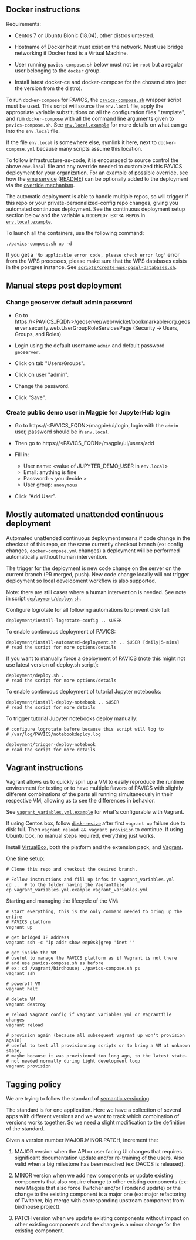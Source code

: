 ## Docker instructions

Requirements:

* Centos 7 or Ubuntu Bionic (18.04), other distros untested.

* Hostname of Docker host must exist on the network.  Must use bridge
  networking if Docker host is a Virtual Machine.

* User running `pavics-compose.sh` below must not be `root` but a regular user
  belonging to the `docker` group.

* Install latest docker-ce and docker-compose for the chosen distro (not the
  version from the distro).

To run `docker-compose` for PAVICS, the [`pavics-compose.sh`](pavics-compose.sh) wrapper script must be used.
This script will source the `env.local` file, apply the appropriate variable substitutions on all the configuration files ".template", and run `docker-compose` with all the command line arguments given to `pavics-compose.sh`. See [`env.local.example`](env.local.example) for more details on what can go into the `env.local` file.

If the file `env.local` is somewhere else, symlink it here, next to
`docker-compose.yml` because many scripts assume this location.

To follow infrastructure-as-code, it is encouraged to source control the above
`env.local` file and any override needed to customized this PAVICS deployment
for your organization.  For an example of possible override, see how the [emu
service](optional-components/emu/docker-compose-extra.yml)
([README](optional-components/README.md)) can be optionally added to the
deployment via the [override
mechanism](https://docs.docker.com/compose/extends/).

The automatic deployment is able to handle multiple repos, so will trigger if
this repo or your private-personalized-config repo changes, giving you
automated continuous deployment.  See the continuous deployment setup section
below and the variable `AUTODEPLOY_EXTRA_REPOS` in
[`env.local.example`](env.local.example).

To launch all the containers, use the following command:
```
./pavics-compose.sh up -d
```

If you get a `'No applicable error code, please check error log'` error from the WPS processes, please make sure that the WPS databases exists in the
postgres instance. See [`scripts/create-wps-pgsql-databases.sh`](scripts/create-wps-pgsql-databases.sh).


## Manual steps post deployment

### Change geoserver default admin password

* Go to
  https://<PAVICS_FQDN>/geoserver/web/wicket/bookmarkable/org.geoserver.security.web.UserGroupRoleServicesPage (Security -> Users, Groups, and Roles)

* Login using the default username `admin` and default password `geoserver`.

* Click on tab "Users/Groups".

* Click on user "admin".

* Change the password.

* Click "Save".


### Create public demo user in Magpie for JupyterHub login

* Go to
  https://<PAVICS_FQDN>/magpie/ui/login, login with the `admin` user,
  password should be in `env.local`.

* Then go to https://<PAVICS_FQDN>/magpie/ui/users/add

* Fill in:
  * User name: <value of JUPYTER_DEMO_USER in `env.local`>
  * Email: anything is fine
  * Password: < you decide >
  * User group: `anonymous`

* Click "Add User".


## Mostly automated unattended continuous deployment

Automated unattended continuous deployment means if code change in the checkout
of this repo, on the same currently checkout branch (ex: config changes,
`docker-compose.yml` changes) a deployment will be performed automatically
without human intervention.

The trigger for the deployment is new code change on the server on the current
branch (PR merged, push).  New code change locally will not trigger deployment
so local development workflow is also supported.

Note: there are still cases where a human intervention is needed.  See note in
script [`deployment/deploy.sh`](deployment/deploy.sh).

Configure logrotate for all following automations to prevent disk full:
```
deployment/install-logrotate-config .. $USER
```

To enable continuous deployment of PAVICS:

```
deployment/install-automated-deployment.sh .. $USER [daily|5-mins]
# read the script for more options/details
```

If you want to manually force a deployment of PAVICS (note this might not use
latest version of deploy.sh script):
```
deployment/deploy.sh .
# read the script for more options/details
```

To enable continuous deployment of tutorial Jupyter notebooks:

```
deployment/install-deploy-notebook .. $USER
# read the script for more details
```

To trigger tutorial Jupyter notebooks deploy manually:
```
# configure logrotate before because this script will log to
# /var/log/PAVICS/notebookdeploy.log

deployment/trigger-deploy-notebook
# read the script for more details
```


## Vagrant instructions

Vagrant allows us to quickly spin up a VM to easily reproduce the runtime
environment for testing or to have multiple flavors of PAVICS with slightly
different combinations of the parts all running simultaneously in their
respective VM, allowing us to see the differences in behavior.

See [`vagrant_variables.yml.example`](../vagrant_variables.yml.example) for what's
configurable with Vagrant.

If using Centos box, follow [`disk-resize`](vagrant-utils/disk-resize) after
first `vagrant up` failure due to disk full.  Then `vagrant reload && vagrant
provision` to continue.  If using Ubuntu box, no manual steps required,
everything just works.

Install [VirtualBox](https://www.virtualbox.org/wiki/Downloads), both the
platform and the extension pack, and
[Vagrant](https://www.vagrantup.com/downloads.html).

One time setup:
```
# Clone this repo and checkout the desired branch.

# Follow instructions and fill up infos in vagrant_variables.yml
cd ..  # to the folder having the Vagrantfile
cp vagrant_variables.yml.example vagrant_variables.yml
```

Starting and managing the lifecycle of the VM:
```
# start everything, this is the only command needed to bring up the entire
# PAVICS platform
vagrant up

# get bridged IP address
vagrant ssh -c "ip addr show enp0s8|grep 'inet '"

# get inside the VM
# useful to manage the PAVICS platform as if Vagrant is not there
# and use pavics-compose.sh as before
# ex: cd /vagrant/birdhouse; ./pavics-compose.sh ps
vagrant ssh

# poweroff VM
vagrant halt

# delete VM
vagrant destroy

# reload Vagrant config if vagrant_variables.yml or Vagrantfile changes
vagrant reload

# provision again (because all subsequent vagrant up won't provision again)
# useful to test all provisionning scripts or to bring a VM at unknown state,
# maybe because it was provisioned too long ago, to the latest state.
# not needed normally during tight development loop
vagrant provision
```


## Tagging policy

We are trying to follow the standard of [semantic versioning](https://semver.org/).

The standard is for one application.  Here we have a collection of several apps
with different versions and we want to track which combination of versions works
together.  So we need a slight modification to the definition of the standard.

Given a version number MAJOR.MINOR.PATCH, increment the:

  1. MAJOR version when the API or user facing UI changes that requires
     significant documentation update and/or re-training of the users.  Also
     valid when a big milestone has been reached (ex: DACCS is released).

  1. MINOR version when we add new components or update existing components
     that also require change to other existing components (ex: new Magpie that
     also force Twitcher and/or Frondend update) or the change to the existing
     component is a major one (ex: major refactoring of Twitcher, big merge
     with corresponding upstream component from birdhouse project).

  1. PATCH version when we update existing components without impact on other
     existing components and the change is a minor change for the existing
     component.
